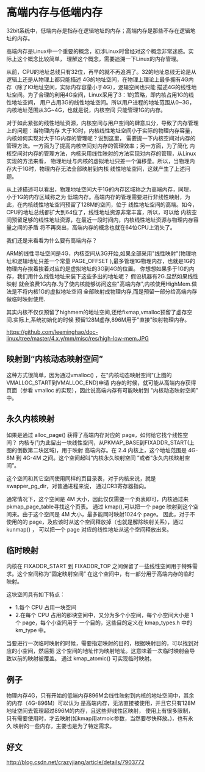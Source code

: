 高端内存与低端内存
========================================

32bit系统中，低端内存是指存在逻辑地址的内存；高端内存是那些不存在逻辑地址的内存。

高端内存是Linux中一个重要的概念，初涉Linux时曾经对这个概念非常迷惑。实际上这个概念比较简单，
理解这个概念，需要追溯一下Linux的内存管理。

从前，CPU的地址总线只有32位，再早的就不再追溯了。32的地址总线无论是从逻辑上还是从物理上都只能描述
4G的地址空间，在物理上理论上最多拥有4G内存（除了IO地址空间，实际内存容量小于4G），逻辑空间也只能
描述4G的线性地址空间。为了合理的利用4G空间，Linux采用了3：1的策略，即内核占用1G的线性地址空间，
用户占用3G的线性地址空间。所以用户进程的地址范围从0~3G，内核地址范围从3G~4G，也就是说，内核空间
只能管理1G的内存。

对于如此紧张的线性地址资源，内核空间与用户空间的肆意瓜分，导致了内存管理上的问题：当物理内存
大于1G时，内核线性地址空间小于实际的物理内存容量，内核如何实现对大于1G内存的管理呢？说到这里，
需要提一下内核空间对内存的管理方法。一方面为了提高内核空间对内存的管理效率；另一方面，为了简化
内核空间对内存的管理方法，内核采用线性映射的方法实现对内存的管理，从Linux实现的方法来看，
物理地址与内核的虚拟地址只差一个偏移量。所以，当物理内存大于1G时，物理内存无法全部映射到内核
线性地址空间，这就产生了上述问题。

从上述描述可以看出，物理地址空间大于1G的内存区域称之为高端内存，同理，小于1G的内存区域称之为
低端内存。高端内存的管理需要进行非线性映射，为此，在内核线性地址空间预留了128M的空间，位于
线性地址空间的高端。如今，CPU的地址总线都扩大到64位了，线性地址资源非常丰富，所以，可以给
内核空间预留足够的线性地址资源，在最近一段时间内，内核线性地址资源与物理内存容量之间的矛盾
将不再突出，高端内存的概念也就在64位CPU上消失了。

我们还是来看看为什么要有高端内存？

ARM的线性寻址空间是4G，内核空间从3G开始,如果全部采用"线性映射"(物理地址和逻辑地址只差一个常量
PAGE_OFFSET ),最多管理1G物理内存，也就是1G的物理内存挨着挨着对应的是虚拟地址的3G到4G的位置。
你想想如果多于1G的内存，我们用什么线性地址来装下这些多出的地址呢？ 假设机器有2G.显然如果线性映射
就会浪费1G内存.为了使内核能够访问这些"高端内存",内核使用HighMem.做法是不将内核1G的虚拟地址空间
全部映射成物理内存,而是预留一部分给高端内存做临时映射使用.

其实内核不仅仅预留了highmem的地址空间,还给fixmap,vmalloc预留了虚存空间.实际上,系统初始化的时候
预留128M虚存,896M用于"直接"映射物理内存。

https://github.com/leeminghao/doc-linux/tree/master/4.x.y/mm/misc/res/high-low-mem.JPG

映射到“内核动态映射空间”
----------------------------------------

这种方式很简单，因为通过vmalloc() ，在"内核动态映射空间"(上图的VMALLOC_START到VMALLOC_END)申请
内存的时候，就可能从高端内存获得页面（参看 vmalloc 的实现），因此说高端内存有可能映射到
"内核动态映射空间" 中。

永久内核映射
----------------------------------------

如果是通过 alloc_page() 获得了高端内存对应的 page，如何给它找个线性空间？
内核专门为此留出一块线性空间，从PKMAP_BASE到FIXADDR_START(上图的倒数第二块区域)，用于映射
高端内存。在 2.4 内核上，这个地址范围是 4G-8M 到 4G-4M 之间。这个空间起叫“内核永久映射空间
”或者“永久内核映射空间”。

这个空间和其它空间使用同样的页目录表，对于内核来说，就是swapper_pg_dir，对普通进程来说，
通过CR3寄存器指向。

通常情况下，这个空间是 4M 大小，因此仅仅需要一个页表即可，内核通过来pkmap_page_table寻找这个页表。
通过 kmap(),可以把一个 page 映射到这个空间来。由于这个空间是 4M 大小，最多能同时映射1024个 page。
因此，对于不使用的的 page，及应该时从这个空间释放掉（也就是解除映射关系），通过 kunmap() ，
可以把一个 page 对应的线性地址从这个空间释放出来。

临时映射
----------------------------------------

内核在 FIXADDR_START 到 FIXADDR_TOP 之间保留了一些线性空间用于特殊需求。这个空间称为“固定映射空间”
在这个空间中，有一部分用于高端内存的临时映射。

这块空间具有如下特点：

* 1.每个 CPU 占用一块空间
* 2.在每个 CPU 占用的那块空间中，又分为多个小空间，每个小空间大小是 1 个 page，每个小空间用于
    一个目的，这些目的定义在 kmap_types.h 中的 km_type 中。

当要进行一次临时映射的时候，需要指定映射的目的，根据映射目的，可以找到对应的小空间，然后把
这个空间的地址作为映射地址。这意味着一次临时映射会导致以前的映射被覆盖。
通过 kmap_atomic() 可实现临时映射。

例子
----------------------------------------

物理内存4G，只有开始的低端内存896M会线性映射到内核的地址空间中，其余的内存（4G-896M）可以认为
是高端内存，无法直接被使用，并且它只有128M地址空间去管理超过896M的内存，且这些非线性区映射，
使用上有很多限制，只有需要使用时，才去映射(如kmap用atmoic参数，当然要尽快释放。)，也有永久
映射的一些内存，主要也是为了特定需求。

好文
----------------------------------------

http://blog.csdn.net/crazyjiang/article/details/7903772
